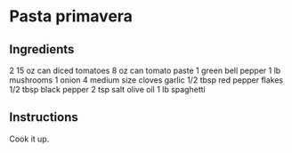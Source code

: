 Pasta primavera
====

Ingredients
----

2 15 oz can diced tomatoes
8 oz can tomato paste
1 green bell pepper
1 lb mushrooms
1 onion
4 medium size cloves garlic
1/2 tbsp red pepper flakes
1/2 tbsp black pepper
2 tsp salt
olive oil
1 lb spaghetti

Instructions
----

Cook it up.
